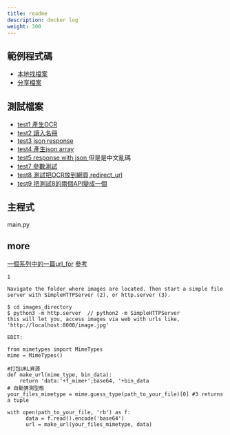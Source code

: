 ```yaml
---
title: readme
description: docker log
weight: 300
---
```

## 範例程式碼
- [本地找檔案](./demo_findfile.py)
- [分享檔案](./demo_share.py)

## 測試檔案
- [test1 產生OCR](./test1.py)
- [test2 讀入名冊](./test2.py)
- [test3 json response](./test3.py)
- [test4 產生json array](./test4.py)
- [test5 response with json ](./test5.py) 但是是中文亂碼
- [test7 參數測試](./test7.py)
- [test8 測試把OCR放到網頁,redirect_url](./test8.py)
- [test9 把測試8的兩個API變成一個](./test9.py)


## 主程式
main.py

## more
[一個系列中的一篇url_for](https://hackmd.io/@shaoeChen/BkApyHhgf?type=view)
[參考](https://realpython.com/python-code-image-generator/)

```
1

Navigate the folder where images are located. Then start a simple file server with SimpleHTTPServer (2), or http.server (3).

$ cd images_directory
$ python3 -m http.server  // python2 -m SimpleHTTPServer
this will let you, access images via web with urls like, 'http://localhost:8000/image.jpg'

EDIT:

from mimetypes import MimeTypes
mime = MimeTypes()

#打包URL資源
def make_url(mime_type, bin_data):
    return 'data:'+f_mime+';base64, '+bin_data
# 自動猜測型態
your_files_mimetype = mime.guess_type(path_to_your_file)[0] #3 returns a tuple

with open(path_to_your_file, 'rb') as f:
      data = f.read().encode('base64')
      url = make_url(your_files_mimetype, data)
```      